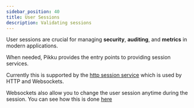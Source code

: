 ```yaml
---
sidebar_position: 40
title: User Sessions
description: Validating sessions
---
```


User sessions are crucial for managing **security**, **auditing**, and 
**metrics** in modern applications.

When needed, Pikku provides the entry points to providing session services.

Currently this is supported by the [http session service](../http/http-session-service.md) which is used by HTTP and Websockets.

Websockets also allow you to change the user session anytime during the session. You can see how this is done [here](../channels/channel-route.md)